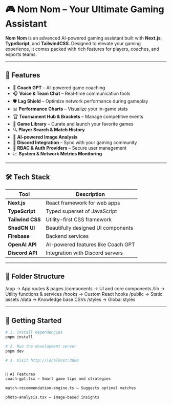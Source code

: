 # 🎮 Nom Nom – Your Ultimate Gaming Assistant

**Nom Nom** is an advanced AI-powered gaming assistant built with **Next.js**, **TypeScript**, and **TailwindCSS**. Designed to elevate your gaming experience, it comes packed with rich features for players, coaches, and esports teams.

---

## 🚀 Features

- 🧠 **Coach GPT** – AI-powered game coaching
- 🎧 **Voice & Team Chat** – Real-time communication tools
- 🛡️ **Lag Shield** – Optimize network performance during gameplay
- 📊 **Performance Charts** – Visualize your in-game stats
- 🏆 **Tournament Hub & Brackets** – Manage competitive events
- 🧩 **Game Library** – Curate and launch your favorite games
- 🔍 **Player Search & Match History**
- 🤖 **AI-powered Image Analysis**
- 🎯 **Discord Integration** – Sync with your gaming community
- 🔐 **RBAC & Auth Providers** – Secure user management
- 📈 **System & Network Metrics Monitoring**

---

## 🛠️ Tech Stack

| Tool            | Description                          |
|-----------------|--------------------------------------|
| **Next.js**     | React framework for web apps         |
| **TypeScript**  | Typed superset of JavaScript         |
| **Tailwind CSS**| Utility-first CSS framework          |
| **ShadCN UI**   | Beautifully designed UI components   |
| **Firebase**    | Backend services                     |
| **OpenAI API**  | AI-powered features like Coach GPT   |
| **Discord API** | Integration with Discord servers     |

---

## 📁 Folder Structure

/app → App routes & pages
/components → UI and core components
/lib → Utility functions & services
/hooks → Custom React hooks
/public → Static assets
/data → Knowledge base CSVs
/styles → Global styles




---

## 🧪 Getting Started

```bash
# 1. Install dependencies
pnpm install

# 2. Run the development server
pnpm dev

# 3. Visit http://localhost:3000


🧠 AI Features
coach-gpt.tsx — Smart game tips and strategies

match-recommendation-engine.ts — Suggests optimal matches

photo-analysis.tsx — Image-based insights
